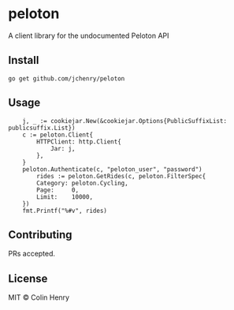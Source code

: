 # peloton

A client library for the undocumented Peloton API

## Install

```
go get github.com/jchenry/peloton
```

## Usage

```
	j, _ := cookiejar.New(&cookiejar.Options{PublicSuffixList: publicsuffix.List})
	c := peloton.Client{
		HTTPClient: http.Client{
			Jar: j,
		},
	}
	peloton.Authenticate(c, "peloton_user", "password")
    	rides := peloton.GetRides(c, peloton.FilterSpec{
		Category: peloton.Cycling,
		Page:     0,
		Limit:    10000,
	})
	fmt.Printf("%#v", rides)
```

## Contributing

PRs accepted.

## License

MIT © Colin Henry
